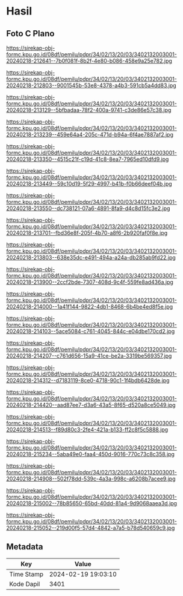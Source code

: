 # Hasil

## Foto C Plano

https://sirekap-obj-formc.kpu.go.id/08df/pemilu/pdpr/34/02/13/20/03/3402132003001-20240218-212641--7b0f081f-8b2f-4e80-b086-458e9a25e782.jpg

https://sirekap-obj-formc.kpu.go.id/08df/pemilu/pdpr/34/02/13/20/03/3402132003001-20240218-212803--9001545b-53e8-4378-a4b3-591cb5a4dd83.jpg

https://sirekap-obj-formc.kpu.go.id/08df/pemilu/pdpr/34/02/13/20/03/3402132003001-20240218-213129--5bfbadaa-78f2-400a-9741-c3de86e57c38.jpg

https://sirekap-obj-formc.kpu.go.id/08df/pemilu/pdpr/34/02/13/20/03/3402132003001-20240218-213239--459e64a4-205c-471d-b94a-6f4ae7887af2.jpg

https://sirekap-obj-formc.kpu.go.id/08df/pemilu/pdpr/34/02/13/20/03/3402132003001-20240218-213350--4515c21f-c19d-41c8-8ea7-7965ed10dfd9.jpg

https://sirekap-obj-formc.kpu.go.id/08df/pemilu/pdpr/34/02/13/20/03/3402132003001-20240218-213449--59c10d19-5f29-4997-b41b-f0b66deef04b.jpg

https://sirekap-obj-formc.kpu.go.id/08df/pemilu/pdpr/34/02/13/20/03/3402132003001-20240218-213550--dc738121-07a6-4891-8fa9-d4c8d15fc3e2.jpg

https://sirekap-obj-formc.kpu.go.id/08df/pemilu/pdpr/34/02/13/20/03/3402132003001-20240218-213701--fbd36e8f-205f-4b70-a8f6-2b920faf0f8e.jpg

https://sirekap-obj-formc.kpu.go.id/08df/pemilu/pdpr/34/02/13/20/03/3402132003001-20240218-213803--638e35dc-e491-494a-a24a-db285ab9fd22.jpg

https://sirekap-obj-formc.kpu.go.id/08df/pemilu/pdpr/34/02/13/20/03/3402132003001-20240218-213900--2ccf2bde-7307-408d-9c4f-559fe8ad436a.jpg

https://sirekap-obj-formc.kpu.go.id/08df/pemilu/pdpr/34/02/13/20/03/3402132003001-20240218-214000--1a41f144-9822-4db1-8468-6b4be4ed8f5e.jpg

https://sirekap-obj-formc.kpu.go.id/08df/pemilu/pdpr/34/02/13/20/03/3402132003001-20240218-214103--5ace5084-c761-4045-844c-e04dbe170cd2.jpg

https://sirekap-obj-formc.kpu.go.id/08df/pemilu/pdpr/34/02/13/20/03/3402132003001-20240218-214207--c761d656-15a9-41ce-be2a-3319be569357.jpg

https://sirekap-obj-formc.kpu.go.id/08df/pemilu/pdpr/34/02/13/20/03/3402132003001-20240218-214312--d7183119-8ce0-4718-90c1-1f4bdb6428de.jpg

https://sirekap-obj-formc.kpu.go.id/08df/pemilu/pdpr/34/02/13/20/03/3402132003001-20240218-214420--aad87ee7-d3a6-43a5-8f65-d520a8ce5049.jpg

https://sirekap-obj-formc.kpu.go.id/08df/pemilu/pdpr/34/02/13/20/03/3402132003001-20240218-214513--f89d80c3-2fe4-421a-b133-ff2c8f5c5888.jpg

https://sirekap-obj-formc.kpu.go.id/08df/pemilu/pdpr/34/02/13/20/03/3402132003001-20240218-215234--5aba49e0-faa4-450d-9016-770c73c8c358.jpg

https://sirekap-obj-formc.kpu.go.id/08df/pemilu/pdpr/34/02/13/20/03/3402132003001-20240218-214908--502f78dd-539c-4a3a-998c-a6208b7acee9.jpg

https://sirekap-obj-formc.kpu.go.id/08df/pemilu/pdpr/34/02/13/20/03/3402132003001-20240218-215002--78b85650-65bd-40dd-81a4-9d9068aaea3d.jpg

https://sirekap-obj-formc.kpu.go.id/08df/pemilu/pdpr/34/02/13/20/03/3402132003001-20240218-215052--219d00f5-57d4-4842-a7a5-b78d540659c9.jpg


## Metadata

| Key        | Value               |
| ---------- | ------------------- |
| Time Stamp | 2024-02-19 19:03:10 |
| Kode Dapil | 3401                |



